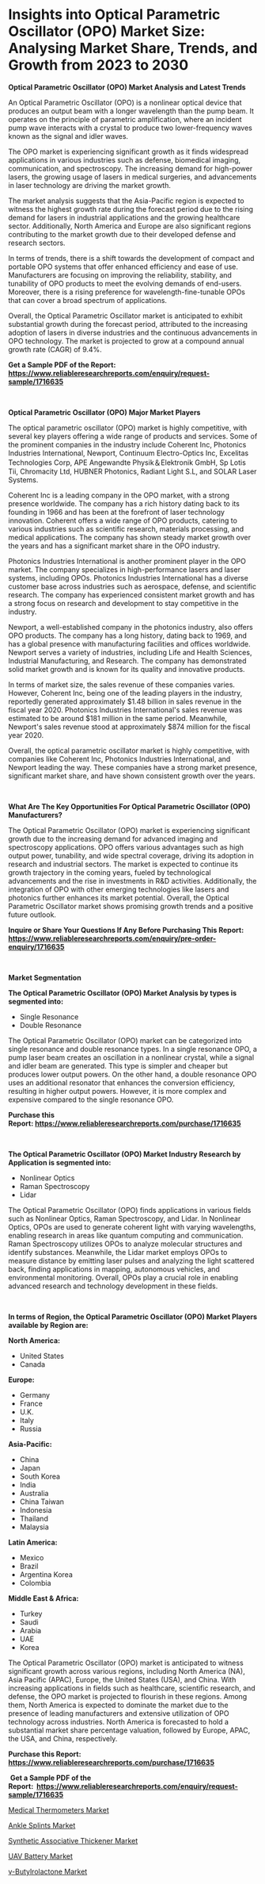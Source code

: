 <p><h1>Insights into Optical Parametric Oscillator (OPO) Market Size: Analysing Market Share, Trends, and Growth from 2023 to 2030</h1></p><p><strong>Optical Parametric Oscillator (OPO) Market Analysis and Latest Trends</strong></p>
<p><p>An Optical Parametric Oscillator (OPO) is a nonlinear optical device that produces an output beam with a longer wavelength than the pump beam. It operates on the principle of parametric amplification, where an incident pump wave interacts with a crystal to produce two lower-frequency waves known as the signal and idler waves.</p><p>The OPO market is experiencing significant growth as it finds widespread applications in various industries such as defense, biomedical imaging, communication, and spectroscopy. The increasing demand for high-power lasers, the growing usage of lasers in medical surgeries, and advancements in laser technology are driving the market growth.</p><p>The market analysis suggests that the Asia-Pacific region is expected to witness the highest growth rate during the forecast period due to the rising demand for lasers in industrial applications and the growing healthcare sector. Additionally, North America and Europe are also significant regions contributing to the market growth due to their developed defense and research sectors.</p><p>In terms of trends, there is a shift towards the development of compact and portable OPO systems that offer enhanced efficiency and ease of use. Manufacturers are focusing on improving the reliability, stability, and tunability of OPO products to meet the evolving demands of end-users. Moreover, there is a rising preference for wavelength-fine-tunable OPOs that can cover a broad spectrum of applications.</p><p>Overall, the Optical Parametric Oscillator market is anticipated to exhibit substantial growth during the forecast period, attributed to the increasing adoption of lasers in diverse industries and the continuous advancements in OPO technology. The market is projected to grow at a compound annual growth rate (CAGR) of 9.4%.</p></p>
<p><strong>Get a Sample PDF of the Report:&nbsp; <a href="https://www.reliableresearchreports.com/enquiry/request-sample/1716635">https://www.reliableresearchreports.com/enquiry/request-sample/1716635</a></strong></p>
<p>&nbsp;</p>
<p><strong>Optical Parametric Oscillator (OPO) Major Market Players</strong></p>
<p><p>The optical parametric oscillator (OPO) market is highly competitive, with several key players offering a wide range of products and services. Some of the prominent companies in the industry include Coherent Inc, Photonics Industries International, Newport, Continuum Electro-Optics Inc, Excelitas Technologies Corp, APE Angewandte Physik＆Elektronik GmbH, Sp Lotis Tii, Chromacity Ltd, HUBNER Photonics, Radiant Light S.L, and SOLAR Laser Systems.</p><p>Coherent Inc is a leading company in the OPO market, with a strong presence worldwide. The company has a rich history dating back to its founding in 1966 and has been at the forefront of laser technology innovation. Coherent offers a wide range of OPO products, catering to various industries such as scientific research, materials processing, and medical applications. The company has shown steady market growth over the years and has a significant market share in the OPO industry.</p><p>Photonics Industries International is another prominent player in the OPO market. The company specializes in high-performance lasers and laser systems, including OPOs. Photonics Industries International has a diverse customer base across industries such as aerospace, defense, and scientific research. The company has experienced consistent market growth and has a strong focus on research and development to stay competitive in the industry.</p><p>Newport, a well-established company in the photonics industry, also offers OPO products. The company has a long history, dating back to 1969, and has a global presence with manufacturing facilities and offices worldwide. Newport serves a variety of industries, including Life and Health Sciences, Industrial Manufacturing, and Research. The company has demonstrated solid market growth and is known for its quality and innovative products.</p><p>In terms of market size, the sales revenue of these companies varies. However, Coherent Inc, being one of the leading players in the industry, reportedly generated approximately $1.48 billion in sales revenue in the fiscal year 2020. Photonics Industries International's sales revenue was estimated to be around $181 million in the same period. Meanwhile, Newport's sales revenue stood at approximately $874 million for the fiscal year 2020.</p><p>Overall, the optical parametric oscillator market is highly competitive, with companies like Coherent Inc, Photonics Industries International, and Newport leading the way. These companies have a strong market presence, significant market share, and have shown consistent growth over the years.</p></p>
<p>&nbsp;</p>
<p><strong>What Are The Key Opportunities For Optical Parametric Oscillator (OPO) Manufacturers?</strong></p>
<p><p>The Optical Parametric Oscillator (OPO) market is experiencing significant growth due to the increasing demand for advanced imaging and spectroscopy applications. OPO offers various advantages such as high output power, tunability, and wide spectral coverage, driving its adoption in research and industrial sectors. The market is expected to continue its growth trajectory in the coming years, fueled by technological advancements and the rise in investments in R&D activities. Additionally, the integration of OPO with other emerging technologies like lasers and photonics further enhances its market potential. Overall, the Optical Parametric Oscillator market shows promising growth trends and a positive future outlook.</p></p>
<p><strong>Inquire or Share Your Questions If Any Before Purchasing This Report: <a href="https://www.reliableresearchreports.com/enquiry/pre-order-enquiry/1716635">https://www.reliableresearchreports.com/enquiry/pre-order-enquiry/1716635</a></strong></p>
<p>&nbsp;</p>
<p><strong>Market Segmentation</strong></p>
<p><strong>The Optical Parametric Oscillator (OPO) Market Analysis by types is segmented into:</strong></p>
<p><ul><li>Single Resonance</li><li>Double Resonance</li></ul></p>
<p><p>The Optical Parametric Oscillator (OPO) market can be categorized into single resonance and double resonance types. In a single resonance OPO, a pump laser beam creates an oscillation in a nonlinear crystal, while a signal and idler beam are generated. This type is simpler and cheaper but produces lower output powers. On the other hand, a double resonance OPO uses an additional resonator that enhances the conversion efficiency, resulting in higher output powers. However, it is more complex and expensive compared to the single resonance OPO.</p></p>
<p><strong>Purchase this Report:&nbsp;<a href="https://www.reliableresearchreports.com/purchase/1716635">https://www.reliableresearchreports.com/purchase/1716635</a></strong></p>
<p>&nbsp;</p>
<p><strong>The Optical Parametric Oscillator (OPO) Market Industry Research by Application is segmented into:</strong></p>
<p><ul><li>Nonlinear Optics</li><li>Raman Spectroscopy</li><li>Lidar</li></ul></p>
<p><p>The Optical Parametric Oscillator (OPO) finds applications in various fields such as Nonlinear Optics, Raman Spectroscopy, and Lidar. In Nonlinear Optics, OPOs are used to generate coherent light with varying wavelengths, enabling research in areas like quantum computing and communication. Raman Spectroscopy utilizes OPOs to analyze molecular structures and identify substances. Meanwhile, the Lidar market employs OPOs to measure distance by emitting laser pulses and analyzing the light scattered back, finding applications in mapping, autonomous vehicles, and environmental monitoring. Overall, OPOs play a crucial role in enabling advanced research and technology development in these fields.</p></p>
<p>&nbsp;</p>
<p><strong>In terms of Region, the Optical Parametric Oscillator (OPO) Market Players available by Region are:</strong></p>
<p>
    <p> <strong> North America: </strong>
        <ul>
            <li>United States</li>
            <li>Canada</li>
        </ul>
        </p> 
    <p> <strong> Europe: </strong>
        <ul>
            <li>Germany</li>
            <li>France</li>
            <li>U.K.</li>
            <li>Italy</li>
            <li>Russia</li>
        </ul>
        </p> 
    <p> <strong> Asia-Pacific: </strong>
        <ul>
            <li>China</li>
            <li>Japan</li>
            <li>South Korea</li>
            <li>India</li>
            <li>Australia</li>
            <li>China Taiwan</li>
            <li>Indonesia</li>
            <li>Thailand</li>
            <li>Malaysia</li>
        </ul>
        </p> 
    <p> <strong> Latin America: </strong>
        <ul>
            <li>Mexico</li>
            <li>Brazil</li>
            <li>Argentina Korea</li>
            <li>Colombia</li>
        </ul>
        </p> 
    <p> <strong> Middle East & Africa: </strong>
        <ul>
            <li>Turkey</li>
            <li>Saudi</li>
            <li>Arabia</li>
            <li>UAE</li>
            <li>Korea</li>
        </ul>
    </p>
    </p>
<p><p>The Optical Parametric Oscillator (OPO) market is anticipated to witness significant growth across various regions, including North America (NA), Asia Pacific (APAC), Europe, the United States (USA), and China. With increasing applications in fields such as healthcare, scientific research, and defense, the OPO market is projected to flourish in these regions. Among them, North America is expected to dominate the market due to the presence of leading manufacturers and extensive utilization of OPO technology across industries. North America is forecasted to hold a substantial market share percentage valuation, followed by Europe, APAC, the USA, and China, respectively.</p></p>
<p><strong>Purchase this Report: <a href="https://www.reliableresearchreports.com/purchase/1716635">https://www.reliableresearchreports.com/purchase/1716635</a></strong></p>
<p>&nbsp;<strong>Get a Sample PDF of the Report:&nbsp;&nbsp;<a href="https://www.reliableresearchreports.com/enquiry/request-sample/1716635">https://www.reliableresearchreports.com/enquiry/request-sample/1716635</a></strong></p>
<p><strong></strong></p>
<p><p><a href="https://www.linkedin.com/pulse/medical-thermometers-market-size-growth-forecast-from-2023-qdkic/">Medical Thermometers Market</a></p><p><a href="https://www.linkedin.com/pulse/ankle-splints-market-insights-players-forecast-till-2030-mry3c/">Ankle Splints Market</a></p><p><a href="https://medium.com/@audieyost1952/synthetic-associative-thickener-market-research-report-its-history-and-forecast-2023-to-2030-39535a36d2d1">Synthetic Associative Thickener Market</a></p><p><a href="https://github.com/tamvrosiya/Market-Research-Report-List-1/blob/main/uav-battery-market.md">UAV Battery Market</a></p><p><a href="https://medium.com/@tonikuhic/gamma-butylrolactone-nbsp-market-focuses-on-market-share-size-and-projected-forecast-till-2030-e51aac1c7b69">γ-Butylrolactone Market</a></p></p>